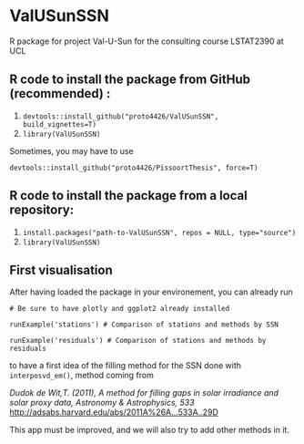 # ValUSunSSN
R package for project Val-U-Sun for the consulting course LSTAT2390 at UCL

## R code to install the package from GitHub (recommended) : 
1. `devtools::install_github("proto4426/ValUSunSSN",  build_vignettes=T)`
2. `library(ValUSunSSN)`

Sometimes, you may have to use 

`devtools::install_github("proto4426/PissoortThesis", force=T)`

## R code to install the package from a local repository:
1. `install.packages("path-to-ValUSunSSN", repos = NULL, type="source")`
2. `library(ValUSunSSN)`


## First visualisation 

After having loaded the package in your environement, you can already run

`# Be sure to have plotly and ggplot2 already installed`

`runExample('stations') # Comparison of stations and methods by SSN`

`runExample('residuals') # Comparison of stations and methods by residuals`

to have a first idea of the filling method for the SSN done with `interposvd_em()`, method coming from 

*Dudok de Wit,T. (2011), A method for filling gaps in solar irradiance and solar proxy data, Astronomy & Astrophysics, 533*
http://adsabs.harvard.edu/abs/2011A%26A...533A..29D

This app must be improved, and we will also try to add other methods in it. 
